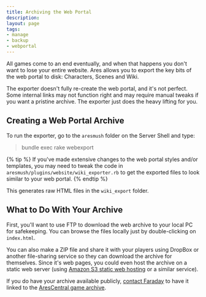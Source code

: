 ```yaml
---
title: Archiving the Web Portal
description: 
layout: page
tags:
- manage
- backup
- webportal
---
```


All games come to an end eventually, and when that happens you don't want to lose your entire website.  Ares allows you to export the key bits of the web portal to disk:  Characters, Scenes and Wiki.  

The exporter doesn't fully re-create the web portal, and it's not perfect.  Some internal links may not function right and may require manual tweaks if you want a pristine archive.  The exporter just does the heavy lifting for you.

## Creating a Web Portal Archive

To run the exporter, go to the `aresmush` folder on the Server Shell and type:

> bundle exec rake webexport

{% tip %} 
If you've made extensive changes to the web portal styles and/or templates, you may need to tweak the code in  `aresmush/plugins/website/wiki_exporter.rb`  to get the exported files to look similar to your web portal.
{% endtip %}

This generates raw HTML files in the `wiki_export` folder.

## What to Do With Your Archive

First, you'll want to use FTP to download the web archive to your local PC for safekeeping.  You can browse the files locally just by double-clicking on `index.html`.

You can also make a ZIP file and share it with your players using DropBox or another file-sharing service so they can download the archive for themselves.  Since it's web pages, you could even host the archive on a static web server (using [Amazon S3 static web hosting](https://docs.aws.amazon.com/AmazonS3/latest/dev/WebsiteHosting.html) or a similar service).

If you do have your archive available publicly, [contact Faraday](/feedback.html) to have it linked to the [AresCentral game archive](https://arescentral.aresmush.com/wiki).
